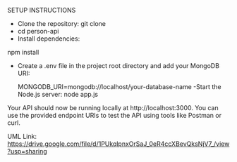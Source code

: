 SETUP INSTRUCTIONS

- Clone the repository:
    git clone <your-repo-url>
- cd person-api
- Install dependencies:

npm install
- Create a .env file in the project root directory and add your MongoDB URI:

    MONGODB_URI=mongodb://localhost/your-database-name
-Start the Node.js server:
    node app.js

Your API should now be running locally at http://localhost:3000. You can use the provided endpoint URIs to test the API using tools like Postman or curl.


UML Link: https://drive.google.com/file/d/1PUkqlpnxOrSaJ_0eR4ccXBevQksNjV7_/view?usp=sharing
